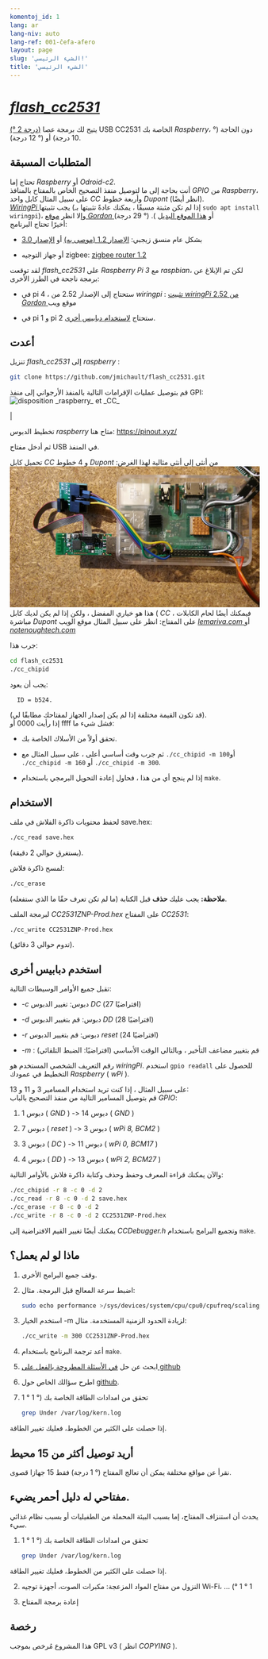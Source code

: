 ```yaml
---
komentoj_id: 1
lang: ar
lang-niv: auto
lang-ref: 001-ĉefa-afero
layout: page
slug: 'الشيء الرئيسي!'
title: 'الشيء الرئيسي'
---
```


# [ _flash\_cc2531_ ](https://github.com/jmichault/flash_cc2531)
 [ (° 2 درجة)](https://github.com/jmichault/flash_cc2531) يتيح لك برمجة عصا USB CC2531 الخاصة بك _Raspberry_، دون الحاجة (° 10 درجة) أو (° 12 درجة).  

## المتطلبات المسبقة
تحتاج إما _Raspberry_ أو _Odroid-c2_.  
أنت بحاجة إلى ما لتوصيل منفذ التصحيح الخاص بالمفتاح بالمنافذ _GPIO_ من _Raspberry_، على سبيل المثال كابل واحد _CC_ وأربعة خطوط _Dupont_ (انظر أيضًا).   
[ _WiringPi_ ](http://wiringpi.com/) يجب تثبيتها \(إذا لم تكن مثبتة مسبقًا ، يمكنك عادةً تثبيتها بـ `sudo apt install wiringpi`)، وإلا انظر [موقع _Gordon_ ](http://wiringpi.com/) أو [هذا الموقع البديل](https://github.com/WiringPi/WiringPi) \). (° 29 درجة)  
أخيرًا تحتاج البرنامج:

* بشكل عام منسق زيجبي: [ الإصدار 1.2 (موصى به)](https://github.com/Koenkk/Z-Stack-firmware/raw/master/coordinator/Z-Stack_Home_1.2/bin/default/) أو [الإصدار 3.0](https://github.com/Koenkk/Z-Stack-firmware/tree/master/coordinator/Z-Stack_3.0.x/bin)


* أو جهاز التوجيه zigbee: [zigbee router 1.2](https://github.com/Koenkk/Z-Stack-firmware/tree/master/router/CC2531/bin)



لقد توقعت _flash\_cc2531_ على _Raspberry Pi 3_ مع _raspbian_، لكن تم الإبلاغ عن برمجة ناجحة في الطرز الأخرى:

 * في pi 4 ، ستحتاج إلى الإصدار 2.52 من _wiringpi_ :  [تثبيت _wiringPi_ 2.52 من _Gordon_ ](http://wiringpi.com/wiringpi-updated-to-2-52-for-the-raspberry-pi-4b/)موقع ويب


 * في pi 1 و pi 2 ستحتاج [لاستخدام دبابيس أخرى](#uzi_aliajn_pinglojn).



## أعدت

تنزيل _flash\_cc2531_ إلى _raspberry_ :
```bash
git clone https://github.com/jmichault/flash_cc2531.git
```

قم بتوصيل عمليات الإقرامات التالية بالمنفذ الأرجواني إلى منفذ GPI:
![](/public/raspberry-cc.png "disposition _raspberry_ et _CC_") 

|  

تخطيط الدبوس _raspberry_ متاح هنا: <https://pinout.xyz/>


ثم أدخل مفتاح USB في المنفذ.  

تحميل كابل _CC_ و 4 خطوط _Dupont_ من أنثى إلى أنثى مثالية لهذا الغرض:
![صورة المفتاح و _raspberry_ ](https://github.com/jmichault/files/raw/master/Raspberry-CC2531.jpg))
هذا هو خياري المفضل ، ولكن إذا لم يكن لديك كابل _CC_ ، فيمكنك أيضًا لحام الكابلات مباشرة _Dupont_ على المفتاح: انظر على سبيل المثال موقع الويب [ _lemariva.com_ ](https://lemariva.com/blog/2019/08/zigbee-flashing-cc2531-using-raspberry-pi-without-cc-debugger) أو [ _notenoughtech.com_ ](https://notenoughtech.com/home-automation/flashing-cc2531-without-cc-debugger )


جرب هذا:
```bash
cd flash_cc2531
./cc_chipid
```
يجب أن يعود:
```
  ID = b524.
```
(قد تكون القيمة مختلفة إذا لم يكن إصدار الجهاز لمفتاحك مطابقًا لي).  
إذا رأيت 0000 أو ffff فشل شيء ما:

 * تحقق أولاً من الأسلاك الخاصة بك.


 * ثم جرب وقت أساسي أعلى ، على سبيل المثال مع `./cc_chipid -m 100`أو `./cc_chipid -m 160` أو `./cc_chipid -m 300`.


 * إذا لم ينجح أي من هذا ، فحاول إعادة التحويل البرمجي باستخدام `make`.



## الاستخدام
لحفظ محتويات ذاكرة الفلاش في ملف save.hex:
```bash
./cc_read save.hex
```
(يستغرق حوالي 2 دقيقة).  

لمسح ذاكرة فلاش:
```bash
./cc_erase
```
**ملاحظة:** يجب عليك **حذف** قبل الكتابة (ما لم تكن تعرف حقًا ما الذي ستفعله).

لبرمجة الملف _CC2531ZNP-Prod.hex_ على المفتاح _CC2531_:
```bash
./cc_write CC2531ZNP-Prod.hex
```
(تدوم حوالي 3 دقائق).

<a id="uzi_aliajn_pinglojn"></a>

## استخدم دبابيس أخرى

تقبل جميع الأوامر الوسيطات التالية:

 * _-c_ دبوس: تغيير الدبوس _DC_ (افتراضيًا 27)


 * _-d_ دبوس: قم بتغيير الدبوس _DD_ (افتراضيًا 28)


 * _-r_ دبوس: قم بتغيير الدبوس _reset_ (افتراضيًا 24)


 * _-m_ : قم بتغيير مضاعف التأخير ، وبالتالي الوقت الأساسي (افتراضيًا: الضبط التلقائي)



رقم التعريف الشخصي المستخدم هو _wiringPi_. استخدم `gpio readall` للحصول على التخطيط في عمودك _Raspberry_ ( _wPi_ ).

على سبيل المثال ، إذا كنت تريد استخدام المسامير 3 و 11 و 13:  
قم بتوصيل المسامير التالية من منفذ التصحيح بالباب _GPIO_:

 1. دبوس 1 ( _GND_ ) -> دبوس 14 ( _GND_ )


 2. دبوس 7 ( _reset_ ) -> دبوس 3 ( _wPi 8, BCM2_ )


 3. دبوس 3 ( _DC_ ) -> دبوس 11 ( _wPi 0, BCM17_ )


 4. دبوس 4 ( _DD_ ) -> دبوس 13 ( _wPi 2, BCM27_ )



والآن يمكنك قراءة المعرف وحفظ وحذف وكتابة ذاكرة فلاش بالأوامر التالية:
```bash
./cc_chipid -r 8 -c 0 -d 2
./cc_read -r 8 -c 0 -d 2 save.hex
./cc_erase -r 8 -c 0 -d 2
./cc_write -r 8 -c 0 -d 2 CC2531ZNP-Prod.hex
```

يمكنك أيضًا تغيير القيم الافتراضية إلى _CCDebugger.h_ وتجميع البرامج باستخدام `make`.

## ماذا لو لم يعمل؟

1. وقف جميع البرامج الأخرى.


2. اضبط سرعة المعالج قبل البرمجة. مثال:



   ```bash
   sudo echo performance >/sys/devices/system/cpu/cpu0/cpufreq/scaling_governor
   ```
3. استخدم الخيار -m لزيادة الحدود الزمنية المستخدمة. مثال:



   ```bash
   ./cc_write -m 300 CC2531ZNP-Prod.hex
   ```
4. أعد ترجمة البرنامج باستخدام `make`.



5. ابحث عن حل [في الأسئلة المطروحة بالفعل على github](https://github.com/jmichault/flash_cc2531/issues?q=is%3Aissue)



6. اطرح سؤالك الخاص حول [github](https://github.com/jmichault/flash_cc2531/issues/new/choose).



7. تحقق من امدادات الطاقة الخاصة بك (° 1 ° 1


    
   ```bash
   grep Under /var/log/kern.log
   ```
إذا حصلت على الكثير من الخطوط، فعليك تغيير الطاقة.  

## أريد توصيل أكثر من 15 محيط
نقرأ عن مواقع مختلفة يمكن أن تعالج المفتاح (° 1 درجة) فقط 15 جهازا قصوى.  

## مفتاحي له دليل أحمر يضيء.
يحدث أن استنزاف المفتاح، إما بسبب البيئة المحملة من الطفيليات أو بسبب نظام غذائي سيء.  

1. تحقق من امدادات الطاقة الخاصة بك (° 1 ° 1


    
   ```bash
   grep Under /var/log/kern.log
   ```
إذا حصلت على الكثير من الخطوط، فعليك تغيير الطاقة.  

2. النزول من مفتاح المواد المزعجة: مكبرات الصوت، أجهزة توجيه Wi-Fi، ... (° 1 ° 1



3. إعادة برمجة المفتاح


 


## رخصة

هذا المشروع مُرخص بموجب GPL v3 ( انظر _COPYING_ ).
